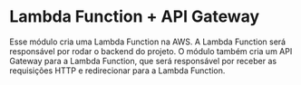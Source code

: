 # Lambda Function + API Gateway

Esse módulo cria uma Lambda Function na AWS. A Lambda Function será responsável por rodar o backend do projeto.
O módulo também cria um API Gateway para a Lambda Function, que será responsável por receber as requisições HTTP e redirecionar para a Lambda Function.
